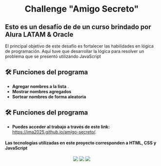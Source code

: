 <h1 align="center"> Challenge "Amigo Secreto" </h1>

## Esto es un desafío de de un curso brindado por Alura LATAM & Oracle
El principal objetivo de este desafío es fortalecer las habilidades en lógica de programación. Aquí tuve que desarrollar la lógica para resolver un problema que se presentó utilizando JavaScript

## 🛠️ Funciones del programa
- **Agregar nombres a la lista** .
- **Mostrar nombres agregados** 
- **Sortear nombres de forma aleatoria**

## 🛠️ Funciones del programa
- **Puedes acceder al trabajo a través de este link:** https://ima2025.github.io/amigo-secreto/.

#### Las tecnologías utilizadas en este proyecto corresponden a HTML, CSS y JavaScript
<p align="center">
<img src=https://img.icons8.com/?size=100&id=OvHfxNJ4T2jr&format=png&color=000000></img>
<img src=https://img.icons8.com/?size=100&id=2tHbkMhSLMfq&format=png&color=000000></img>
<img src=https://img.icons8.com/?size=100&id=RwtOBojoLS2N&format=png&color=000000></img>
</p>
